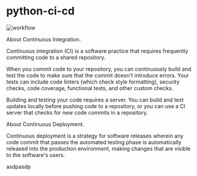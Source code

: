 # python-ci-cd
![workflow](https://github.com/francoruiz27/python-ci-cd/actions/workflows/python-app.yml/badge.svg)

About Continuous Integration.

Continuous integration (CI) is a software practice that requires frequently committing code to a shared repository.

When you commit code to your repository, you can continuously build and test the code to make sure that the commit doesn't introduce errors. Your tests can include code linters (which check style formatting), security checks, code coverage, functional tests, and other custom checks.

Building and testing your code requires a server. You can build and test updates locally before pushing code to a repository, or you can use a CI server that checks for new code commits in a repository.

About Continuous Deployment.

Continuous deployment is a strategy for software releases wherein any code commit that passes the automated testing phase is automatically released into the production environment, making changes that are visible to the software's users.

asdpasdp